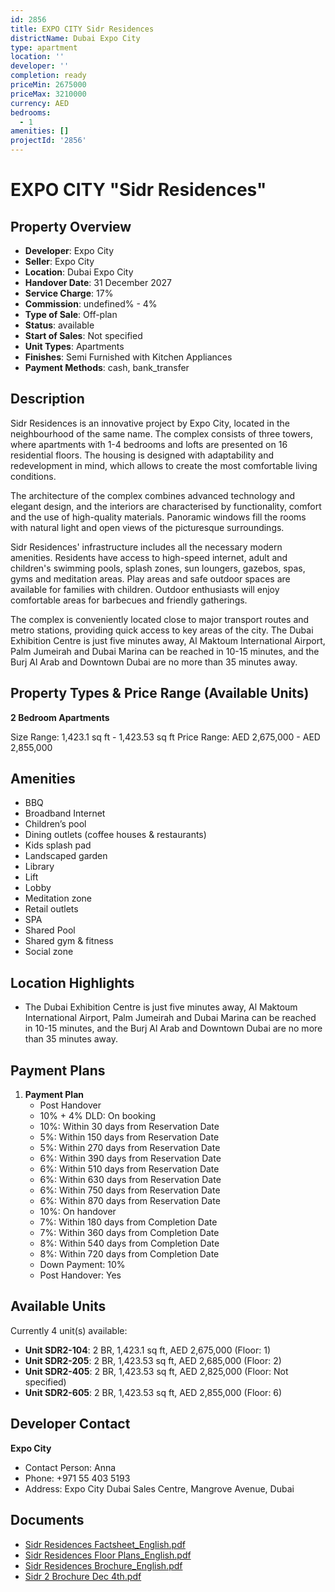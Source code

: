 ```yaml
---
id: 2856
title: EXPO CITY Sidr Residences
districtName: Dubai Expo City
type: apartment
location: ''
developer: ''
completion: ready
priceMin: 2675000
priceMax: 3210000
currency: AED
bedrooms:
  - 1
amenities: []
projectId: '2856'
---
```


# EXPO CITY "Sidr Residences"

## Property Overview
- **Developer**: Expo City
- **Seller**: Expo City
- **Location**: Dubai Expo City
- **Handover Date**: 31 December 2027
- **Service Charge**: 17%
- **Commission**: undefined% - 4%
- **Type of Sale**: Off-plan
- **Status**: available
- **Start of Sales**: Not specified
- **Unit Types**: Apartments
- **Finishes**: Semi Furnished with Kitchen Appliances
- **Payment Methods**: cash, bank_transfer

## Description
Sidr Residences is an innovative project by Expo City, located in the neighbourhood of the same name. The complex consists of three towers, where apartments with 1-4 bedrooms and lofts are presented on 16 residential floors. The housing is designed with adaptability and redevelopment in mind, which allows to create the most comfortable living conditions.

The architecture of the complex combines advanced technology and elegant design, and the interiors are characterised by functionality, comfort and the use of high-quality materials. Panoramic windows fill the rooms with natural light and open views of the picturesque surroundings.

Sidr Residences' infrastructure includes all the necessary modern amenities. Residents have access to high-speed internet, adult and children's swimming pools, splash zones, sun loungers, gazebos, spas, gyms and meditation areas. Play areas and safe outdoor spaces are available for families with children. Outdoor enthusiasts will enjoy comfortable areas for barbecues and friendly gatherings.

The complex is conveniently located close to major transport routes and metro stations, providing quick access to key areas of the city. The Dubai Exhibition Centre is just five minutes away, Al Maktoum International Airport, Palm Jumeirah and Dubai Marina can be reached in 10-15 minutes, and the Burj Al Arab and Downtown Dubai are no more than 35 minutes away.

## Property Types & Price Range (Available Units)
**2 Bedroom Apartments**

Size Range: 1,423.1 sq ft - 1,423.53 sq ft
Price Range: AED 2,675,000 - AED 2,855,000

## Amenities
- BBQ
- Broadband Internet
- Children’s pool
- Dining outlets  (coffee houses & restaurants)
- Kids splash pad
- Landscaped garden
- Library
- Lift
- Lobby
- Meditation zone
- Retail outlets
- SPA
- Shared Pool
- Shared gym & fitness
- Social zone

## Location Highlights
- The Dubai Exhibition Centre is just five minutes away, Al Maktoum International Airport, Palm Jumeirah and Dubai Marina can be reached in 10-15 minutes, and the Burj Al Arab and Downtown Dubai are no more than 35 minutes away.

## Payment Plans
1. **Payment Plan**
   - Post Handover
   - 10% + 4% DLD: On booking
   - 10%: Within 30 days from Reservation Date
   - 5%: Within 150 days from Reservation Date
   - 5%: Within 270 days from Reservation Date
   - 6%: Within 390 days from Reservation Date
   - 6%: Within 510 days from Reservation Date
   - 6%: Within 630 days from Reservation Date
   - 6%: Within 750 days from Reservation Date
   - 6%: Within 870 days from Reservation Date
   - 10%: On handover
   - 7%: Within 180 days from Completion Date
   - 7%: Within 360 days from Completion Date
   - 8%: Within 540 days from Completion Date
   - 8%: Within 720 days from Completion Date
   - Down Payment: 10%
   - Post Handover: Yes

## Available Units
Currently 4 unit(s) available:
- **Unit SDR2-104**: 2 BR, 1,423.1 sq ft, AED 2,675,000 (Floor: 1)
- **Unit SDR2-205**: 2 BR, 1,423.53 sq ft, AED 2,685,000 (Floor: 2)
- **Unit SDR2-405**: 2 BR, 1,423.53 sq ft, AED 2,825,000 (Floor: Not specified)
- **Unit SDR2-605**: 2 BR, 1,423.53 sq ft, AED 2,855,000 (Floor: 6)

## Developer Contact
**Expo City**
- Contact Person: Anna
- Phone: +971 55 403 5193
- Address: Expo City Dubai Sales Centre, Mangrove Avenue, Dubai

## Documents
- [Sidr Residences Factsheet_English.pdf](https://cdn.geniemap.net/2024/11/05/vK09Zev89Z9oyWJJWk7H2Ms472eZuGh6glj9h7Vx.pdf)
- [Sidr Residences Floor Plans_English.pdf](https://cdn.geniemap.net/2024/11/05/5JCB0LYvJlIeZeVGJmOZjwMvkc2ehGtMSmQVo7Vt.pdf)
- [Sidr Residences Brochure_English.pdf](https://cdn.geniemap.net/2024/11/05/duAO1kenpHyLd5ZEtqo6yTqfWswBuTcJKPFWNETF.pdf)
- [Sidr 2 Brochure Dec 4th.pdf](https://cdn.geniemap.net/2024/12/12/cJ7DBP2YS58K0H7aztyzCf6VAfG96GuHJDkrD4yf.pdf)
